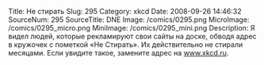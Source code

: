 Title: Не стирать 
Slug: 295 
Category: xkcd 
Date: 2008-09-26 14:46:32 
SourceNum: 295 
SourceTitle: DNE 
Image: /comics/0295.png 
MicroImage: /comics/0295_micro.png 
MiniImage: /comics/0295_mini.png 
Description: Я видел людей, которые рекламируют свои сайты на доске, обводя адрес в кружочек с пометкой «Не Стирать». Их действительно не стирали месяцами. Если увидите такое, замените адрес на <a href="http://www.xkcd.ru/">www.xkcd.ru</a>. 

